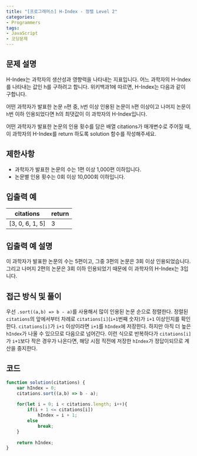 ```yaml
---
title: "[프로그래머스] H-Index - 정렬 Level 2"
categories:
- Programmers
tags:
- JavaScript
- 코딩문제
---
```


## 문제 설명

H-Index는 과학자의 생산성과 영향력을 나타내는 지표입니다. 어느 과학자의 H-Index를 나타내는 값인 h를 구하려고 합니다. 위키백과1에 따르면, H-Index는 다음과 같이 구합니다.

어떤 과학자가 발표한 논문 `n`편 중, `h`번 이상 인용된 논문이 `h`편 이상이고 나머지 논문이 `h`번 이하 인용되었다면 h의 최댓값이 이 과학자의 H-Index입니다.

어떤 과학자가 발표한 논문의 인용 횟수를 담은 배열 citations가 매개변수로 주어질 때, 이 과학자의 H-Index를 return 하도록 solution 함수를 작성해주세요.

## 제한사항

* 과학자가 발표한 논문의 수는 1편 이상 1,000편 이하입니다.
* 논문별 인용 횟수는 0회 이상 10,000회 이하입니다.

## 입출력 예

| citations       	| return 	|
|-----------------	|--------	|
| [3, 0, 6, 1, 5] 	| 3      	|

## 입출력 예 설명

이 과학자가 발표한 논문의 수는 5편이고, 그중 3편의 논문은 3회 이상 인용되었습니다. 그리고 나머지 2편의 논문은 3회 이하 인용되었기 때문에 이 과학자의 H-Index는 3입니다.

## 접근 방식 및 풀이

우선 `.sort((a,b) => b - a)`를 사용해서 많이 인용된 논문 순으로 정렬한다. 정렬된 `citations`의 앞에서부터 차례로 `citations[i]`(`i+1`번째 숫자)가 `i+1` 이상인지를 확인한다. `citations[i]`가 `i+1` 이상이라면 `i+1`를 `hIndex`에 저장한다. 하지만 아직 더 높은 `hIndex`가 나올 수 있으므로 다음으로 넘어간다. 이런 식으로 반복하다가 `citations[i]`가 `i+1`보다 작은 경우가 나온다면, 해당 시점 직전에 저장한 `hIndex`가 정답이되므로 계산을 중지한다.

## 코드

``` javascript
function solution(citations) {
    var hIndex = 0;
    citations.sort((a,b) => b - a);
    
    for(let i = 0; i < citations.length; i++){
        if(i + 1 <= citations[i])
            hIndex = i + 1;
        else
            break;
    }
    
    return hIndex;
}
```
